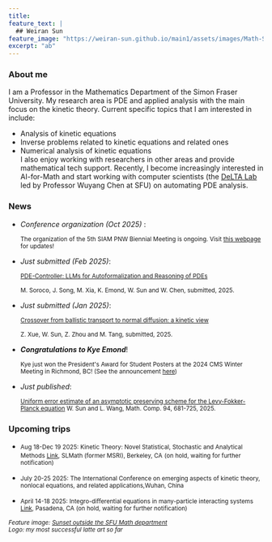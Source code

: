 ```yaml
---
title:
feature_text: |
  ## Weiran Sun
feature_image: "https://weiran-sun.github.io/main1/assets/images/Math-Sunset.png"
excerpt: "ab"
---
```


### About me

I am a Professor in the Mathematics Department of the Simon Fraser University. My research area is PDE and applied analysis with the main focus on the kinetic theory. Current specific topics that I am interested in include: 
  - Analysis of kinetic equations
  - Inverse problems related to kinetic equations and related ones
  - Numerical analysis of kinetic equations  
I also enjoy working with researchers in other areas and provide mathematical tech support. Recently, I become increasingly interested in AI-for-Math and start working with computer scientists (the [DeLTA Lab](https://delta-lab-ai.github.io/index.html) led by Professor Wuyang Chen at SFU) on automating PDE analysis. 

### News

- <i> Conference organization (Oct 2025) </i>:

  <small> The organization of the 5th SIAM PNW Biennial Meeting is ongoing. Visit [this webpage](https://sites.google.com/view/2025siampnwconference/home) for updates!</small>

- <i>Just submitted (Feb 2025)</i>:

  <small>[PDE-Controller: LLMs for Autoformalization and Reasoning of PDEs](https://arxiv.org/abs/2502.00963)</small>

  <small>M. Soroco, J. Song, M. Xia, K. Emond, W. Sun and W. Chen, submitted, 2025.</small>
  
- <i>Just submitted (Jan 2025)</i>:

  <small>[Crossover from ballistic transport to normal diffusion: a kinetic view](https://arxiv.org/abs/2501.02240)</small>

  <small>Z. Xue, W. Sun, Z. Zhou and M. Tang, submitted, 2025.</small>

- <i>**Congratulations to Kye Emond**</i>!

  <small>Kye just won the President's Award for Student Posters at the 2024 CMS Winter Meeting in Richmond, BC! (See the announcement [here](https://www.sfu.ca/math/events-news/news/2024-news/2024-CMS-Presidents-Award.html))</small>
  
- <i>Just published</i>:
  
  <small>[Uniform error estimate of an asymptotic preserving scheme for the Levy-Fokker-Planck equation](https://arxiv.org/abs/2208.12302)
  W. Sun and L. Wang, Math. Comp. 94, 681-725, 2025.</small>

### Upcoming trips

- <small>Aug 18-Dec 19 2025: Kinetic Theory: Novel Statistical, Stochastic and Analytical Methods [Link](https://www.slmath.org/programs/357), SLMath (former MSRI), Berkeley, CA</small> <small>(on hold, waiting for further notification)</small>

- <small>July 20-25 2025: The International Conference on emerging aspects of kinetic theory, nonlocal equations, and related applications,Wuhan, China </small>

- <small>April 14-18 2025: Integro-differential equations in many-particle interacting systems [Link](https://aimath.org/workshops/upcoming/manyparticle/), Pasadena, CA </small> <small>(on hold, waiting for further notification)</small>

<small><em>Feature image: [Sunset outside the SFU Math department](https://weiran-sun.github.io/main1/assets/images/Math-Sunset.png)</em></small>  
<sub><em>Logo: my most successful latte art so far</em> </sub>
